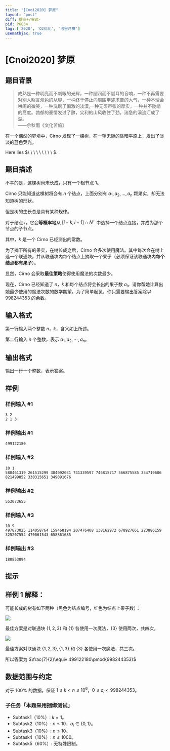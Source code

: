 ```yaml
---
title: "[Cnoi2020] 梦原"
layout: "post"
diff: 提高+/省选-
pid: P6834
tag: ['2020', 'O2优化', '洛谷月赛']
usemathjax: true
---
```


# [Cnoi2020] 梦原
## 题目背景

> 成熟是一种明亮而不刺眼的光辉，一种圆润而不腻耳的音响，一种不再需要对别人察言观色的从容，一种终于停止向周围申述求告的大气，一种不理会哄闹的微笑，一种洗刷了偏激的淡漠,一种无须声张的厚实，一种并不陡峭的高度。勃郁的豪情发过了酵，尖利的山风收住了劲，湍急的溪流汇成了湖。  
——余秋雨《文化苦旅》

在一个偶然的梦境中，Cirno 发现了一棵树，在一望无际的昏暗平原上，发出了淡淡的蓝色荧光。

Here lies $\ \ \ \ \ \ \ \ \ $.  
## 题目描述

不幸的是，这棵树尚未长成，只有一个根节点 $1$。

Cirno 只能知道这棵树将会有 $n$ 个结点，上面分别有 $a_1,a_2,\ldots,a_n$ 颗果实，却无法知道树的形状。

但是树的生长总是具有某种规律。

对于结点 $i$，它会**等概率地**从 $[i-k,i-1] \cap N^+$ 中选择一个结点连接，并成为那个节点的子节点。

其中，$k$ 是一个 Cirno 已经测出的常数。

为了摘下所有的果实，在树长成之后，Cirno 会多次使用魔法。其中每次会在树上选一个联通块，并从联通块内每个结点上摘取一个果子（必须保证该联通块内**每个结点都有果子**）。

显然，Cirno 会采取**最佳策略**使得使用魔法的次数最少。

现在，Cirno 已经知道了 $n$，$k$ 和每个结点将会长出的果子数 $a_i$，请你帮她计算出她最少使用的魔法次数的数学期望。为了简单起见，你只需要输出答案除以 $998244353$ 的余数。
## 输入格式

第一行输入两个整数 $n$，$k$，含义如上所述。

第二行输入 $n$ 个整数，表示 $a_1,a_2,\cdots,a_n$。
## 输出格式

输出一行一个整数，表示答案。
## 样例

### 样例输入 #1
```
3 2
2 1 3
```
### 样例输出 #1
```
499122180
```
### 样例输入 #2
```
10 1
580461319 261515299 384092031 741339597 746815717 566875585 354719606 821499852 330315651 349091676
```
### 样例输出 #2
```
553073655
```
### 样例输入 #3
```
10 9
497873025 114058764 159468194 207476408 138162972 678927661 223886159 325207554 470061543 658861685
```
### 样例输出 #3
```
180853894
```
## 提示

## 样例 1 解释：

可能长成的树有如下两种（黑色为结点编号，红色为结点上果子数）：

![](https://cdn.luogu.com.cn/upload/image_hosting/9vpdxwme.png)

最佳方案是对联通块 $\{1,2,3\}$ 和 $\{1\}$ 各使用一次魔法，$\{3\}$ 使用两次，共四次。

![](https://cdn.luogu.com.cn/upload/image_hosting/nnbwq0af.png)

最佳方案对联通块 $\{1,2,3\},\{1,3\}$ 和 $\{3\}$ 各使用一次魔法，共三次。

所以答案为 $\frac{7}{2}\equiv 499122180\pmod{998244353}$

## 数据范围与约定

对于 $100\%$ 的数据，保证 $1\le k<n\le 10^6$，$0\le a_i<998244353$。

### 子任务「本题采用捆绑测试」

- Subtask1（$10\%$）: $k=1$。
- Subtask2（$10\%$）: $n \le 10$，$a_i \in \{0,1\}$。
- Subtask3（$10\%$）: $n \le 10$。
- Subtask4（$10\%$）: $n \le 1000$。
- Subtask5（$60\%$）: 无特殊限制。
